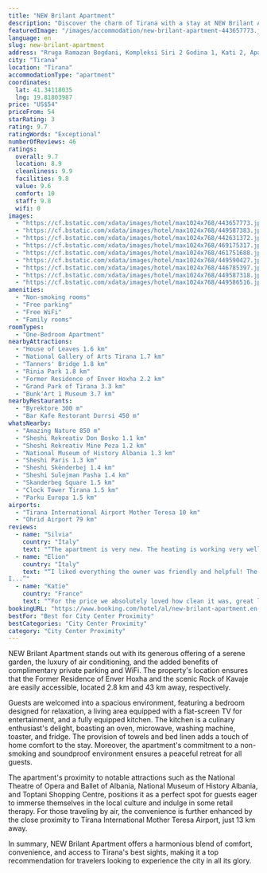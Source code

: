 ```yaml
---
title: "NEW Brilant Apartment"
description: "Discover the charm of Tirana with a stay at NEW Brilant Apartment, a prime choice for travelers seeking both comfort and convenience."
featuredImage: "/images/accommodation/new-brilant-apartment-443657773.jpg"
language: en
slug: new-brilant-apartment
address: "Rruga Ramazan Bogdani, Kompleksi Siri 2 Godina 1, Kati 2, Apartament nr. 10209, 1017 Tirana, Albania"
city: "Tirana"
location: "Tirana"
accommodationType: "apartment"
coordinates:
  lat: 41.34118035
  lng: 19.81803987
price: "US$54"
priceFrom: 54
starRating: 3
rating: 9.7
ratingWords: "Exceptional"
numberOfReviews: 46
ratings:
  overall: 9.7
  location: 8.9
  cleanliness: 9.9
  facilities: 9.8
  value: 9.6
  comfort: 10
  staff: 9.8
  wifi: 0
images:
  - "https://cf.bstatic.com/xdata/images/hotel/max1024x768/443657773.jpg?k=92e2368d50f3154347211e98cfd418ff0d611ab64e3fb59ebffb5904d19e2b86&o=&hp=1"
  - "https://cf.bstatic.com/xdata/images/hotel/max1024x768/449587383.jpg?k=f8fcaffd32389846959c0345749f00a1322f7a6c4dd66bcd3c4f2f6df0e5d6e1&o=&hp=1"
  - "https://cf.bstatic.com/xdata/images/hotel/max1024x768/442631372.jpg?k=b9d10153d52a5e069e4e236aa0db5bbd3bcc596ddf57a7397ebe1ec2bede844e&o=&hp=1"
  - "https://cf.bstatic.com/xdata/images/hotel/max1024x768/469175317.jpg?k=a3cdeb9ba5fc7402cfdccbf287236c68314d03562ac23e1ae2591cdb2e6a712f&o=&hp=1"
  - "https://cf.bstatic.com/xdata/images/hotel/max1024x768/461751688.jpg?k=73f4d9c248299aa240c71009bc08257506c58b5b97a96a0a9bb3d7ec0ef1646f&o=&hp=1"
  - "https://cf.bstatic.com/xdata/images/hotel/max1024x768/449590427.jpg?k=a2f6defea4537c244d49da05bbfce4247f36d0891e2dbc482f1720c4302dbfc0&o=&hp=1"
  - "https://cf.bstatic.com/xdata/images/hotel/max1024x768/446785397.jpg?k=67defa5feb442bcb81eefa7f222e51dcffead23fef5debc378cd7364b5a923c5&o=&hp=1"
  - "https://cf.bstatic.com/xdata/images/hotel/max1024x768/449587318.jpg?k=a12331981c9d6b0dc00d63a7034300b6e0a06f3d6a063c249802197d0e487c98&o=&hp=1"
  - "https://cf.bstatic.com/xdata/images/hotel/max1024x768/449586516.jpg?k=446005fbf88aa97ffc8a2a491f81c8ae8684e521a84d88a55e4039444ba65708&o=&hp=1"
amenities:
  - "Non-smoking rooms"
  - "Free parking"
  - "Free WiFi"
  - "Family rooms"
roomTypes:
  - "One-Bedroom Apartment"
nearbyAttractions:
  - "House of Leaves 1.6 km"
  - "National Gallery of Arts Tirana 1.7 km"
  - "Tanners' Bridge 1.8 km"
  - "Rinia Park 1.8 km"
  - "Former Residence of Enver Hoxha 2.2 km"
  - "Grand Park of Tirana 3.3 km"
  - "Bunk'Art 1 Museum 3.7 km"
nearbyRestaurants:
  - "Byrektore 300 m"
  - "Bar Kafe Restorant Durrsi 450 m"
whatsNearby:
  - "Amazing Nature 850 m"
  - "Sheshi Rekreativ Don Bosko 1.1 km"
  - "Sheshi Rekreativ Mine Peza 1.2 km"
  - "National Museum of History Albania 1.3 km"
  - "Sheshi Paris 1.3 km"
  - "Sheshi Skënderbej 1.4 km"
  - "Sheshi Sulejman Pasha 1.4 km"
  - "Skanderbeg Square 1.5 km"
  - "Clock Tower Tirana 1.5 km"
  - "Parku Europa 1.5 km"
airports:
  - "Tirana International Airport Mother Teresa 10 km"
  - "Ohrid Airport 79 km"
reviews:
  - name: "Silvia"
    country: "Italy"
    text: "“The apartment is very new. The heating is working very well. And the parking spot is very useful. The apartment really has everything you need.”"
  - name: "Elion"
    country: "Italy"
    text: "“I liked everything the owner was friendly and helpful! The facilities, calmness, the quality of the apartment and everything in it! A private under ground parking etc! To summarize again, what you see whet you get, everything was perfect!
I...”"
  - name: "Katie"
    country: "France"
    text: "“For the price we absolutely loved how clean it was, great location (15 min walk to the city center) and coffee shops etc within a quick walk near by. I slept on the sofa bed which was comfortable and all bedding provided was warm and clean!...”"
bookingURL: "https://www.booking.com/hotel/al/new-brilant-apartment.en-gb.html?aid=8035640"
bestFor: "Best for City Center Proximity"
bestCategories: "City Center Proximity"
category: "City Center Proximity"
---
```


NEW Brilant Apartment stands out with its generous offering of a serene garden, the luxury of air conditioning, and the added benefits of complimentary private parking and WiFi. The property's location ensures that the Former Residence of Enver Hoxha and the scenic Rock of Kavaje are easily accessible, located 2.8 km and 43 km away, respectively.

Guests are welcomed into a spacious environment, featuring a bedroom designed for relaxation, a living area equipped with a flat-screen TV for entertainment, and a fully equipped kitchen. The kitchen is a culinary enthusiast's delight, boasting an oven, microwave, washing machine, toaster, and fridge. The provision of towels and bed linen adds a touch of home comfort to the stay. Moreover, the apartment's commitment to a non-smoking and soundproof environment ensures a peaceful retreat for all guests.

The apartment's proximity to notable attractions such as the National Theatre of Opera and Ballet of Albania, National Museum of History Albania, and Toptani Shopping Centre, positions it as a perfect spot for guests eager to immerse themselves in the local culture and indulge in some retail therapy. For those traveling by air, the convenience is further enhanced by the close proximity to Tirana International Mother Teresa Airport, just 13 km away.

In summary, NEW Brilant Apartment offers a harmonious blend of comfort, convenience, and access to Tirana's best sights, making it a top recommendation for travelers looking to experience the city in all its glory.
